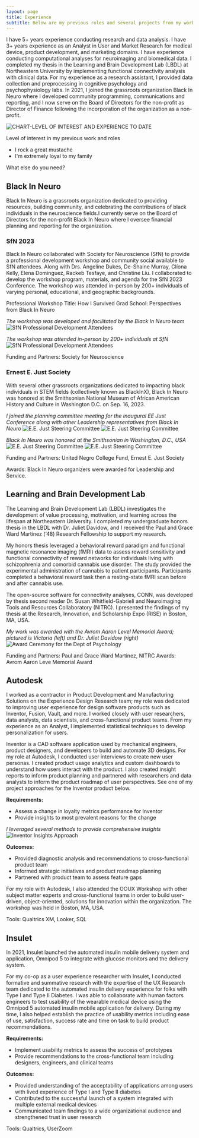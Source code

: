 ```yaml
---
layout: page
title: Experience
subtitle: Below are my previous roles and several projects from my work.
---
```


I have 5+ years experience conducting research and data analysis. I have 3+ years experience as an Analyst in User and Market Research for medical device, product development, and marketing domains. I have experience conducting computational analyses for neuroimaging and biomedical data. I completed my thesis in the Learning and Brain Development Lab (LBDL) at Northeastern University by implementing functional connectivity analysis with clinical data. For my experience as a research assistant, I provided data collection and preprocessing in cognitive psychology and psychophysiology labs. In 2021, I joined the grassroots organization Black In Neuro where I developed community programming, communications and reporting, and I now serve on the Board of Directors for the non-profit as Director of Finance following the incorporation of the organization as a non-profit.

![CHART-LEVEL OF INTEREST AND EXPERIENCE TO DATE](assets/img/experience-chart.png)

Level of interest in my previous work and roles

- I rock a great mustache
- I'm extremely loyal to my family

What else do you need?

## Black In Neuro

Black In Neuro is a grassroots organization dedicated to providing resources, building community, and celebrating the contributions of black individuals in the neuroscience fields.I currently serve on the Board of Directors for the non-profit Black In Neuro where I oversee financial planning and reporting for the organization.

### SfN 2023

Black In Neuro collaborated with Society for Neuroscience (SfN) to provide a professional development workshop and community social available to SfN attendees. Along with Drs. Angeline Dukes, De-Shaine Murray, Clíona Kelly, Elena Dominguez, Rackeb Tesfaye, and Christine Liu. I collaborated to develop the workshop program, materials, and agenda for the SfN 2023 Conference. The workshop was attended in-person by 200+ individuals of varying personal, educational, and geographic backgrounds.

Professional Workshop Title: How I Survived Grad School: Perspectives from Black In Neuro

*The workshop was developed and facilitated by the Black In Neuro team*
![SfN Professional Development Attendees](assets/img/sfn-team-profdev.jpg)

*The workshop was attended in-person by 200+ individuals at SfN*
![SfN Professional Development Attendees](assets/img/sfn-prof-dev-attendees.jpg)


Funding and Partners: Society for Neuroscience

### Ernest E. Just Society

With several other grassroots organizations dedicated to impacting black individuals in STEM fields (collectively known as BlackInX), Black In Neuro was honored at the Smithsonian National Museum of African American History and Culture in Washington D.C. on Sep. 16, 2023.

*I joined the planning committee meeting for the inaugural EE Just Conference along with other Leadership representatives from Black In Neuro*
![E.E. Just Steering Committee](assets/img/eejust-steering.jpeg)
![E.E. Just Steering Committee](assets/img/bin-team-smithsonian.jpeg)

*Black In Neuro was honored at the Smithsonian in Washington, D.C., USA*
![E.E. Just Steering Committee](assets/img/eejust-group.jpeg)
![E.E. Just Steering Committee](assets/img/eejust-ceremony.jpeg)


Funding and Partners: United Negro College Fund, Ernest E. Just Society

Awards: Black In Neuro organizers were awarded for Leadership and Service.

## Learning and Brain Development Lab

The Learning and Brain Development Lab (LBDL) investigates the development of value processing, motivation, and learning across the lifespan at Northeastern University. I completed my undergraduate honors thesis in the LBDL with Dr. Juliet Davidow, and I received the Paul and Grace Ward Martinez (‘48) Research Fellowship to support my research.

My honors thesis leveraged a behavioral reward paradigm and functional magnetic resonance imaging (fMRI) data to assess reward sensitivity and functional connectivity of reward networks for individuals living with schizophrenia and comorbid cannabis use disorder. The study provided the experimental administration of cannabis to patient participants. Participants completed a behavioral reward task then a resting-state fMRI scan before and after cannabis use. 

The open-source software for connectivity analyses, CONN, was developed by thesis second reader Dr. Susan Whitfield-Gabrieli and Neuroimaging Tools and Resources Collaboratory (NITRC). I presented the findings of my thesis at the Research, Innovation, and Scholarship Expo (RISE) in Boston, MA, USA.


*My work was awarded with the Avrom Aaron Level Memorial Award; pictured is Victoria (left) and Dr. Juliet Davidow (right)*
![Award Ceremony for the Dept of Psychology](assets/img/avrom-aaron-julietvic.jpeg)

Funding and Partners: Paul and Grace Ward Martinez, NITRC
Awards: Avrom Aaron Leve Memorial Award

## Autodesk

I worked as a contractor in Product Development and Manufacturing Solutions on the Experience Design Research team; my role was dedicated to improving user experience for design software products such as Inventor, Fusion, Vault, and more. I worked closely with user researchers, data analysts, data scientists, and cross-functional product teams. From my experience as an Analyst, I implemented statistical techniques to develop personalization for users.

Inventor is a CAD software application used by mechanical engineers, product designers, and developers to build and automate 3D designs. For my role at Autodesk, I conducted user interviews to create new user personas. I created product usage analytics and custom dashboards to understand how users interact with the product. I also created insight reports to inform product planning and partnered with researchers and data analysts to inform the product roadmap of user perspectives. See one of my project approaches for the Inventor product below.

**Requirements:**
- Assess a change in loyalty metrics performance for Inventor
- Provide insights to most prevalent reasons for the change
  
*I leveraged several methods to provide comprehensive insights*
![Inventor Insights Approach](assets/img/inventor-approach.png)

**Outcomes:**
- Provided diagnostic analysis and recommendations to cross-functional product team
- Informed strategic initiatives and product roadmap planning
- Partnered with product team to assess feature gaps

For my role with Autodesk, I also attended the OOUX Workshop with other subject matter experts and cross-functional teams in order to build user-driven, object-oriented, solutions for innovation within the organization. The workshop was held in Boston, MA, USA.

Tools: Qualtrics XM, Looker, SQL

## Insulet

In 2021, Insulet launched the automated insulin mobile delivery system and application, Omnipod 5 to integrate with glucose monitors and the delivery system.

For my co-op as a user experience researcher with Insulet, I conducted formative and summative research with the expertise of the UX Research team dedicated to the automated insulin delivery experience for folks with Type I and Type II Diabetes. I was able to collaborate with human factors engineers to test usability of the wearable medical device using the Omnipod 5 automated insulin mobile application for delivery. During my time, I also helped establish the practice of usability metrics including ease of use, satisfaction, success rate and time on task to build product recommendations.

**Requirements:**
- Implement usability metrics to assess the success of prototypes
- Provide recommendations to the cross-functional team including designers, engineers, and clinical teams

  
**Outcomes:**
- Provided understanding of the acceptability of applications among users with lived experience of Type I and Type II diabetes
- Contributed to the successful launch of a system integrated with multiple external medical devices
- Communicated team findings to a wide organizational audience and strengthened trust in user research

Tools: Qualtrics, UserZoom

